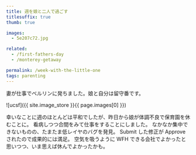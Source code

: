 ```yaml
---
title: 週を娘と二人で過ごす
titlesuffix: true
thumb: true

images:
  - 5e207c72.jpg

related:
  - /first-fathers-day
  - /monterey-getaway

permalink: /week-with-the-little-one
tags: parenting
---
```


妻が仕事でベルリンに発ちました。娘と自分は留守番です。

![ucsf]({{ site.image_store }}{{ page.images[0] }})

幸いなことに週のほとんどは平和でしたが、昨日から娘が体調不良で保育園を休むことに。
看病しつつ合間をみて仕事をすることにしました。
なかなか集中できないものの、たまたま低レイヤのバグを発見。
Submit した修正が Approve されたので成果的には満足。
空気を吸うように WFH できる会社でよかったと思いつつ、いま思えば休んでよかったかも。
